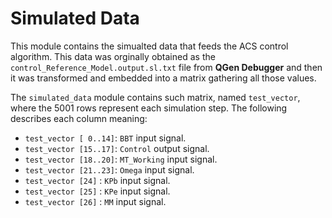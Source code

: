 # Simulated Data

This module contains the simualted data that feeds the ACS control algorithm.
This data was orginally obtained as the `control_Reference_Model.output.sl.txt` file from **QGen Debugger** and then it was transformed and embedded into a matrix gathering all those values.

The `simulated_data` module contains such matrix, named `test_vector`, where the 5001 rows represent each simulation step. The following describes each column meaning:

- `test_vector [ 0..14]`: `BBT`        input  signal.
- `test_vector [15..17]`: `Control`    output signal.
- `test_vector [18..20]`: `MT_Working` input  signal.
- `test_vector [21..23]`: `Omega`      input  signal.
- `test_vector [24]`    : `KPb`        input  signal.
- `test_vector [25]`    : `KPe`        input  signal.
- `test_vector [26]`    : `MM`         input  signal.

